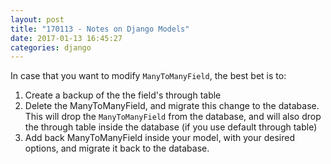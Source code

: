 ```yaml
---
layout: post
title: "170113 - Notes on Django Models"
date: 2017-01-13 16:45:27
categories: django
---
```


In case that you want to modify `ManyToManyField`, the best bet is to:

1. Create a backup of the the field's through table
2. Delete the ManyToManyField, and migrate this change to the database. This will drop the `ManyToManyField` from the database, and will also drop the through table inside the database (if you use default through table)
3. Add back ManyToManyField inside your model, with your desired options, and migrate it back to the database.

